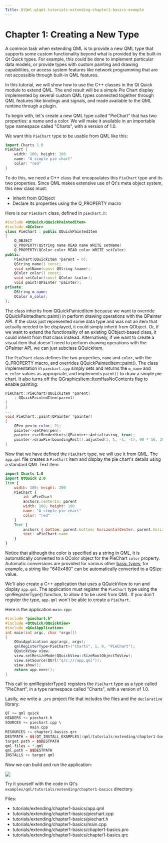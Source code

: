 ```yaml
---
Title: QtQml.qtqml-tutorials-extending-chapter1-basics-example
---
```

        
Chapter 1: Creating a New Type
==============================

<span class="subtitle"></span>
<span id="details"></span>
A common task when extending QML is to provide a new QML type that supports some custom functionality beyond what is provided by the built-in Qt Quick types. For example, this could be done to implement particular data models, or provide types with custom painting and drawing capabilities, or access system features like network programming that are not accessible through built-in QML features.

In this tutorial, we will show how to use the C++ classes in the Qt Quick module to extend QML. The end result will be a simple Pie Chart display implemented by several custom QML types connected together through QML features like bindings and signals, and made available to the QML runtime through a plugin.

To begin with, let's create a new QML type called "PieChart" that has two properties: a name and a color. We will make it available in an importable type namespace called "Charts", with a version of 1.0.

We want this `PieChart` type to be usable from QML like this:

``` cpp
import Charts 1.0
PieChart {
    width: 100; height: 100
    name: "A simple pie chart"
    color: "red"
}
```

To do this, we need a C++ class that encapsulates this `PieChart` type and its two properties. Since QML makes extensive use of Qt's meta object system, this new class must:

-   Inherit from QObject
-   Declare its properties using the Q\_PROPERTY macro

Here is our `PieChart` class, defined in `piechart.h`:

``` cpp
#include <QtQuick/QQuickPaintedItem>
#include <QColor>
class PieChart : public QQuickPaintedItem
{
    Q_OBJECT
    Q_PROPERTY(QString name READ name WRITE setName)
    Q_PROPERTY(QColor color READ color WRITE setColor)
public:
    PieChart(QQuickItem *parent = 0);
    QString name() const;
    void setName(const QString &name);
    QColor color() const;
    void setColor(const QColor &color);
    void paint(QPainter *painter);
private:
    QString m_name;
    QColor m_color;
};
```

The class inherits from QQuickPaintedItem because we want to override QQuickPaintedItem::paint() in perform drawing operations with the QPainter API. If the class just represented some data type and was not an item that actually needed to be displayed, it could simply inherit from QObject. Or, if we want to extend the functionality of an existing QObject-based class, it could inherit from that class instead. Alternatively, if we want to create a visual item that doesn't need to perform drawing operations with the QPainter API, we can just subclass QQuickItem.

The `PieChart` class defines the two properties, `name` and `color`, with the Q\_PROPERTY macro, and overrides QQuickPaintedItem::paint(). The class implementation in `piechart.cpp` simply sets and returns the `m_name` and `m_color` values as appropriate, and implements `paint()` to draw a simple pie chart. It also turns off the QGraphicsItem::ItemHasNoContents flag to enable painting:

``` cpp
PieChart::PieChart(QQuickItem *parent)
    : QQuickPaintedItem(parent)
{
}
...
void PieChart::paint(QPainter *painter)
{
    QPen pen(m_color, 2);
    painter->setPen(pen);
    painter->setRenderHints(QPainter::Antialiasing, true);
    painter->drawPie(boundingRect().adjusted(1, 1, -1, -1), 90 * 16, 290 * 16);
}
```

Now that we have defined the `PieChart` type, we will use it from QML. The `app.qml` file creates a `PieChart` item and display the pie chart's details using a standard QML Text item:

``` qml
import Charts 1.0
import QtQuick 2.0
Item {
    width: 300; height: 200
    PieChart {
        id: aPieChart
        anchors.centerIn: parent
        width: 100; height: 100
        name: "A simple pie chart"
        color: "red"
    }
    Text {
        anchors { bottom: parent.bottom; horizontalCenter: parent.horizontalCenter; bottomMargin: 20 }
        text: aPieChart.name
    }
}
```

Notice that although the color is specified as a string in QML, it is automatically converted to a QColor object for the PieChart `color` property. Automatic conversions are provided for various other [basic types](../QtQml.qtqml-typesystem-basictypes.md); for example, a string like "640x480" can be automatically converted to a QSize value.

We'll also create a C++ application that uses a QQuickView to run and display `app.qml`. The application must register the `PieChart` type using the qmlRegisterType() function, to allow it to be used from QML. If you don't register the type, `app.qml` won't be able to create a `PieChart`.

Here is the application `main.cpp`:

``` cpp
#include "piechart.h"
#include <QtQuick/QQuickView>
#include <QGuiApplication>
int main(int argc, char *argv[])
{
    QGuiApplication app(argc, argv);
    qmlRegisterType<PieChart>("Charts", 1, 0, "PieChart");
    QQuickView view;
    view.setResizeMode(QQuickView::SizeRootObjectToView);
    view.setSource(QUrl("qrc:///app.qml"));
    view.show();
    return app.exec();
}
```

This call to qmlRegisterType() registers the `PieChart` type as a type called "PieChart", in a type namespace called "Charts", with a version of 1.0.

Lastly, we write a `.pro` project file that includes the files and the `declarative` library:

``` cpp
QT += qml quick
HEADERS += piechart.h
SOURCES += piechart.cpp \
           main.cpp
RESOURCES += chapter1-basics.qrc
DESTPATH = $$[QT_INSTALL_EXAMPLES]/qml/tutorials/extending/chapter1-basics
target.path = $$DESTPATH
qml.files = *.qml
qml.path = $$DESTPATH
INSTALLS += target qml
```

Now we can build and run the application:

![](https://developer.ubuntu.com/static/devportal_uploaded/a7037478-6c28-46e4-a646-2858489c0b02-api/apps/qml/sdk-14.10/qtqml-tutorials-extending-chapter1-basics-example/images/extending-tutorial-chapter1.png)

Try it yourself with the code in Qt's `examples/qml/tutorials/extending/chapter1-basics` directory.

Files:

-   tutorials/extending/chapter1-basics/app.qml
-   tutorials/extending/chapter1-basics/piechart.cpp
-   tutorials/extending/chapter1-basics/piechart.h
-   tutorials/extending/chapter1-basics/main.cpp
-   tutorials/extending/chapter1-basics/chapter1-basics.pro
-   tutorials/extending/chapter1-basics/chapter1-basics.qrc


